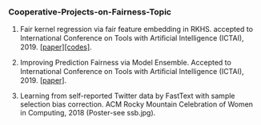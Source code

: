 ### Cooperative-Projects-on-Fairness-Topic
1. Fair kernel regression via fair feature embedding in RKHS. accepted to International Conference on Tools with Artiﬁcial Intelligence (ICTAI), 2019.
[[paper]](https://arxiv.org/abs/1907.02242)[[codes]](https://github.com/aokray/FFE).

2. Improving Prediction Fairness via Model Ensemble. Accepted to International Conference on Tools with Artiﬁcial Intelligence (ICTAI), 2019. 
[[paper]](https://ieeexplore.ieee.org/abstract/document/8995403).

3. Learning from self-reported Twitter data by FastText with sample selection bias correction. ACM Rocky Mountain Celebration of Women in Computing, 2018 (Poster-see ssb.jpg).

